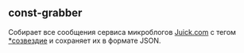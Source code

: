 ## const-grabber

Собирает все сообщения сервиса микроблогов [Juick.com](http://juick.com) с тегом 
[\*созвездие](http://juick.com/tag/%D1%81%D0%BE%D0%B7%D0%B2%D0%B5%D0%B7%D0%B4%D0%B8%D0%B5) 
и сохраняет их в формате JSON.
